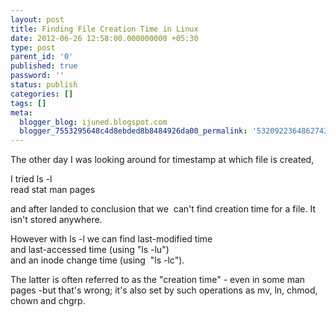 ```yaml
---
layout: post
title: Finding File Creation Time in Linux
date: 2012-06-26 12:58:00.000000000 +05:30
type: post
parent_id: '0'
published: true
password: ''
status: publish
categories: []
tags: []
meta:
  blogger_blog: ijuned.blogspot.com
  blogger_7553295648c4d8ebded8b8484926da00_permalink: '5320922364862743'
---
```

<div dir="ltr" style="text-align:left;">The other day I was looking around for <span class="IL_AD" id="IL_AD4">timestamp<span class="IL_AD_ICON"></span></span> at which file is created,</p>
<p>I tried ls -l <br />read stat man pages </p>
<p>and after landed to conclusion that we  can't find creation time for a file. It isn't stored anywhere. </p>
<p>However with ls -l we can find last-modified time <br />and last-accessed time (using "ls -lu") <br />and an inode change time (using  "ls -lc"). </p>
<p>The  latter is often referred to as the "creation time" - even in some man  pages -but that's wrong; it's also set by such operations as mv, ln,  chmod, chown and chgrp.</p></div>
